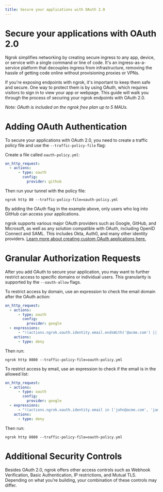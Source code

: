 ```yaml
---
title: Secure your applications with OAuth 2.0
---
```


# Secure your applications with OAuth 2.0

Ngrok simplifies networking by creating secure ingress to any app, device, or service with a single command or line of code. It's an ingress-as-a-service platform that decouples ingress from infrastructure, removing the hassle of getting code online without provisioning proxies or VPNs.

If you're exposing endpoints with ngrok, it's important to keep them safe and secure. One way to protect them is by using OAuth, which requires visitors to sign in to view your app or webpage. This guide will walk you through the process of securing your ngrok endpoints with OAuth 2.0.

_Note: OAuth is included on the ngrok free plan up to 5 MAUs._

# Adding OAuth Authentication

To secure your applications with OAuth 2.0, you need to create a traffic policy file and use the `--traffic-policy-file` flag:

Create a file called `oauth-policy.yml`:

```yaml
on_http_request:
  - actions:
      - type: oauth
        config:
          provider: github
```

Then run your tunnel with the policy file:

```
ngrok http 80 --traffic-policy-file=oauth-policy.yml
```

By adding the OAuth flag in the example above, only users who log into GitHub can access your applications.

ngrok supports various major OAuth providers such as Google, GitHub, and Microsoft, as well as any solution compatible with OAuth, including OpenID Connect and SAML. This includes Okta, Auth0, and many other identity providers. [Learn more about creating custom OAuth applications here.](/integrations/google/oauth/)

# Granular Authorization Requests

After you add OAuth to secure your application, you may want to further restrict access to specific domains or individual users. This granularity is supported by the `--oauth-allow` flags.

To restrict access by domain, use an expression to check the email domain after the OAuth action:

```yaml
on_http_request:
  - actions:
      - type: oauth
        config:
          provider: google
  - expressions:
      - "!(actions.ngrok.oauth.identity.email.endsWith('@acme.com') || actions.ngrok.oauth.identity.email.endsWith('@doe.com'))"
    actions:
      - type: deny
```

Then run:

```
ngrok http 8080 --traffic-policy-file=oauth-policy.yml
```

To restrict access by email, use an expression to check if the email is in the allowed list:

```yaml
on_http_request:
  - actions:
      - type: oauth
        config:
          provider: google
  - expressions:
      - "!(actions.ngrok.oauth.identity.email in ['john@acme.com', 'jane@doe.com'])"
    actions:
      - type: deny
```

Then run:

```
ngrok http 8080 --traffic-policy-file=oauth-policy.yml
```

# Additional Security Controls

Besides OAuth 2.0, ngrok offers other access controls such as Webhook Verification, Basic Authentication, IP restrictions, and Mutual TLS. Depending on what you’re building, your combination of these controls may differ.
